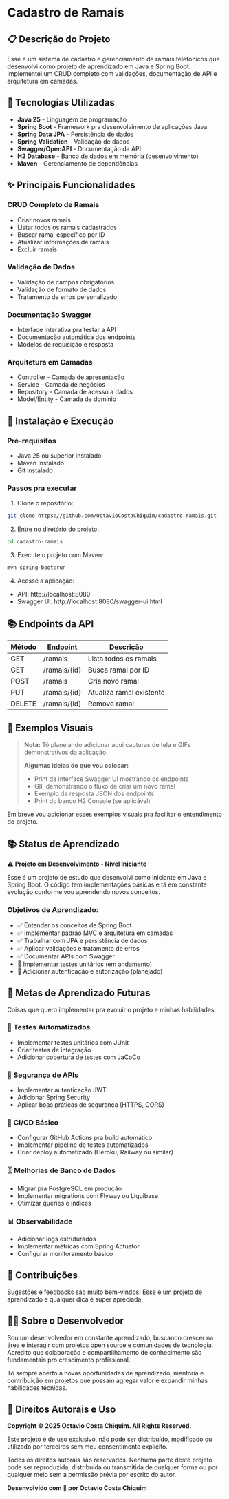 # Cadastro de Ramais

## 📋 Descrição do Projeto

Esse é um sistema de cadastro e gerenciamento de ramais telefônicos que desenvolvi como projeto de aprendizado em Java e Spring Boot. Implementei um CRUD completo com validações, documentação de API e arquitetura em camadas.

## 🚀 Tecnologias Utilizadas

- **Java 25** - Linguagem de programação
- **Spring Boot** - Framework pra desenvolvimento de aplicações Java
- **Spring Data JPA** - Persistência de dados
- **Spring Validation** - Validação de dados
- **Swagger/OpenAPI** - Documentação da API
- **H2 Database** - Banco de dados em memória (desenvolvimento)
- **Maven** - Gerenciamento de dependências

## ✨ Principais Funcionalidades

### CRUD Completo de Ramais
- Criar novos ramais
- Listar todos os ramais cadastrados
- Buscar ramal específico por ID
- Atualizar informações de ramais
- Excluir ramais

### Validação de Dados
- Validação de campos obrigatórios
- Validação de formato de dados
- Tratamento de erros personalizado

### Documentação Swagger
- Interface interativa pra testar a API
- Documentação automática dos endpoints
- Modelos de requisição e resposta

### Arquitetura em Camadas
- Controller - Camada de apresentação
- Service - Camada de negócios
- Repository - Camada de acesso a dados
- Model/Entity - Camada de domínio

## 🔧 Instalação e Execução

### Pré-requisitos

- Java 25 ou superior instalado
- Maven instalado
- Git instalado

### Passos pra executar

1. Clone o repositório:
```bash
git clone https://github.com/OctavioCostaChiquim/cadastro-ramais.git
```

2. Entre no diretório do projeto:
```bash
cd cadastro-ramais
```

3. Execute o projeto com Maven:
```bash
mvn spring-boot:run
```

4. Acesse a aplicação:
- API: http://localhost:8080
- Swagger UI: http://localhost:8080/swagger-ui.html

## 📚 Endpoints da API

| Método | Endpoint | Descrição |
|--------|----------|------------|
| GET | /ramais | Lista todos os ramais |
| GET | /ramais/{id} | Busca ramal por ID |
| POST | /ramais | Cria novo ramal |
| PUT | /ramais/{id} | Atualiza ramal existente |
| DELETE | /ramais/{id} | Remove ramal |

## 📸 Exemplos Visuais

> **Nota:** Tô planejando adicionar aqui capturas de tela e GIFs demonstrativos da aplicação.
> 
> **Algumas ideias do que vou colocar:**
> - Print da interface Swagger UI mostrando os endpoints
> - GIF demonstrando o fluxo de criar um novo ramal
> - Exemplo da resposta JSON dos endpoints
> - Print do banco H2 Console (se aplicável)

Em breve vou adicionar esses exemplos visuais pra facilitar o entendimento do projeto.

## 📚 Status de Aprendizado

⚠️ **Projeto em Desenvolvimento - Nível Iniciante**

Esse é um projeto de estudo que desenvolvi como iniciante em Java e Spring Boot. O código tem implementações básicas e tá em constante evolução conforme vou aprendendo novos conceitos.

### Objetivos de Aprendizado:

- ✅ Entender os conceitos de Spring Boot
- ✅ Implementar padrão MVC e arquitetura em camadas
- ✅ Trabalhar com JPA e persistência de dados
- ✅ Aplicar validações e tratamento de erros
- ✅ Documentar APIs com Swagger
- 🔄 Implementar testes unitários (em andamento)
- 🔄 Adicionar autenticação e autorização (planejado)

## 🎯 Metas de Aprendizado Futuras

Coisas que quero implementar pra evoluir o projeto e minhas habilidades:

### 📝 Testes Automatizados
- Implementar testes unitários com JUnit
- Criar testes de integração
- Adicionar cobertura de testes com JaCoCo

### 🔐 Segurança de APIs
- Implementar autenticação JWT
- Adicionar Spring Security
- Aplicar boas práticas de segurança (HTTPS, CORS)

### 🚀 CI/CD Básico
- Configurar GitHub Actions pra build automático
- Implementar pipeline de testes automatizados
- Criar deploy automatizado (Heroku, Railway ou similar)

### 🗄️ Melhorias de Banco de Dados
- Migrar pra PostgreSQL em produção
- Implementar migrations com Flyway ou Liquibase
- Otimizar queries e índices

### 📊 Observabilidade
- Adicionar logs estruturados
- Implementar métricas com Spring Actuator
- Configurar monitoramento básico

## 🤝 Contribuições

Sugestões e feedbacks são muito bem-vindos! Esse é um projeto de aprendizado e qualquer dica é super apreciada.

## 👨‍💻 Sobre o Desenvolvedor

Sou um desenvolvedor em constante aprendizado, buscando crescer na área e interagir com projetos open source e comunidades de tecnologia. Acredito que colaboração e compartilhamento de conhecimento são fundamentais pro crescimento profissional.

Tô sempre aberto a novas oportunidades de aprendizado, mentoria e contribuição em projetos que possam agregar valor e expandir minhas habilidades técnicas.

## 📝 Direitos Autorais e Uso

**Copyright © 2025 Octavio Costa Chiquim. All Rights Reserved.**

Este projeto é de uso exclusivo, não pode ser distribuído, modificado ou utilizado por terceiros sem meu consentimento explícito.

Todos os direitos autorais são reservados. Nenhuma parte deste projeto pode ser reproduzida, distribuída ou transmitida de qualquer forma ou por qualquer meio sem a permissão prévia por escrito do autor.

**Desenvolvido com 💙 por Octavio Costa Chiquim**
